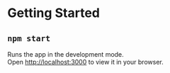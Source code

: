 # Getting Started

## `npm start`

Runs the app in the development mode.\
Open [http://localhost:3000](http://localhost:3000) to view it in your browser.

